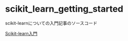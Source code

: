 # scikit_learn_getting_started
scikit-learnについての入門記事のソースコード

[Scikit-learn入門](https://qiita.com/Isaka-code/items/07474ff91810320ec79a)
